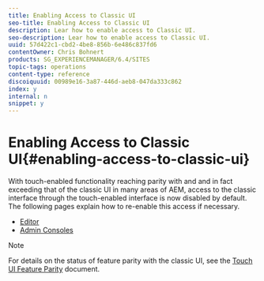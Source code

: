 ```yaml
---
title: Enabling Access to Classic UI
seo-title: Enabling Access to Classic UI
description: Lear how to enable access to Classic UI.
seo-description: Lear how to enable access to Classic UI.
uuid: 57d422c1-cbd2-4be8-856b-6e486c837fd6
contentOwner: Chris Bohnert
products: SG_EXPERIENCEMANAGER/6.4/SITES
topic-tags: operations
content-type: reference
discoiquuid: 00989e16-3a87-446d-aeb8-047da333c862
index: y
internal: n
snippet: y
---
```


# Enabling Access to Classic UI{#enabling-access-to-classic-ui}

With touch-enabled functionality reaching parity with and and in fact exceeding that of the classic UI in many areas of AEM, access to the classic interface through the touch-enabled interface is now disabled by default. The following pages explain how to re-enable this access if necessary.

* [Editor](../../../sites/administering/using/enable-classic-ui-editor.md)
* [Admin Consoles](../../../sites/administering/using/enable-classic-ui-admin.md)

>[!NOTE]
>
>For details on the status of feature parity with the classic UI, see the [Touch UI Feature Parity](../../../release-notes/touch-ui-features-status.md) document.

